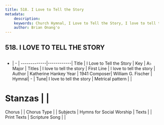 ```yaml
---
title: 518. I Love to Tell the Story
metadata:
    description: 
    keywords: Church Hymnal, I Love to Tell the Story, I love to tell the story , I love to tell the story
    author: Brian Onang'o
---
```



## 518. I LOVE TO TELL THE STORY

```txt

```

- |   -  |
-------------|------------|
Title | I Love to Tell the Story |
Key | A♭ Major |
Titles | I love to tell the story |
First Line | I love to tell the story  |
Author | Katherine Hankey
Year | 1941
Composer| William G. Fischer |
Hymnal|  - |
Tune| I love to tell the story |
Metrical pattern | |
# Stanzas |  |
Chorus |  |
Chorus Type |  |
Subjects | Hymns for Social Worship |
Texts |  |
Print Texts | 
Scripture Song |  |
  
